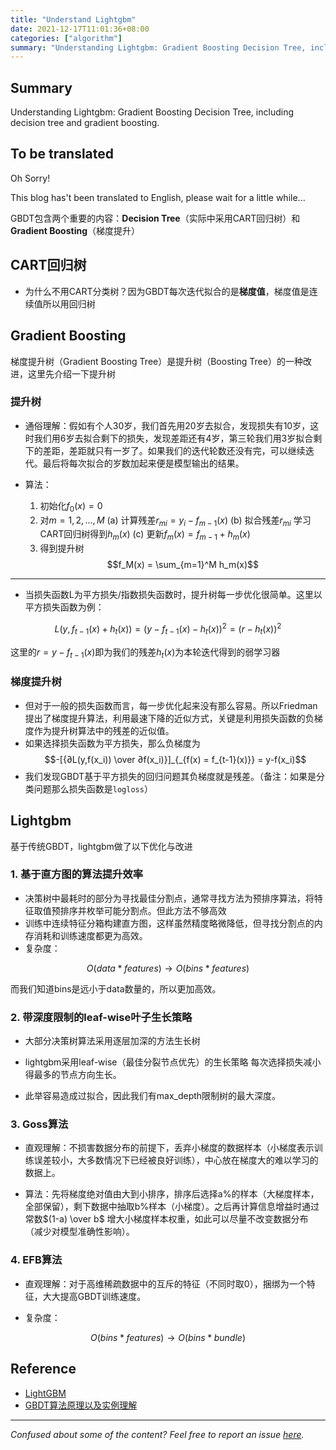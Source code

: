 ```yaml
---
title: "Understand Lightgbm"
date: 2021-12-17T11:01:36+08:00
categories: ["algorithm"]
summary: "Understanding Lightgbm: Gradient Boosting Decision Tree, including decision tree and gradient boosting."
---
```


## Summary

Understanding Lightgbm: Gradient Boosting Decision Tree, including decision tree and gradient boosting.

## To be translated

Oh Sorry!

This blog has't been translated to English, please wait for a little while...

GBDT包含两个重要的内容：**Decision Tree**（实际中采用CART回归树）和**Gradient Boosting**（梯度提升）

## CART回归树

- 为什么不用CART分类树？因为GBDT每次迭代拟合的是**梯度值**，梯度值是连续值所以用回归树

## Gradient Boosting

梯度提升树（Gradient Boosting Tree）是提升树（Boosting Tree）的一种改进，这里先介绍一下提升树

### 提升树

- 通俗理解：假如有个人30岁，我们首先用20岁去拟合，发现损失有10岁，这时我们用6岁去拟合剩下的损失，发现差距还有4岁，第三轮我们用3岁拟合剩下的差距，差距就只有一岁了。如果我们的迭代轮数还没有完，可以继续迭代。最后将每次拟合的岁数加起来便是模型输出的结果。

- 算法：
    1. 初始化$f_0(x) = 0$
    2. 对$m = 1,2,...,M$
        (a) 计算残差$r_{mi} = y_i - f_{m-1}(x)$
        (b) 拟合残差$r_{mi}$ 学习CART回归树得到$h_m(x)$
        (c) 更新$f_m(x) = f_{m-1} + h_m(x)$
    3. 得到提升树$$f_M(x) = \sum_{m=1}^M h_m(x)$$

---

- 当损失函数L为平方损失/指数损失函数时，提升树每一步优化很简单。这里以平方损失函数为例：

$$L(y, f_{t-1}(x)+h_t(x)) = (y-f_{t-1}(x)-h_t(x))^2 = (r-h_t(x))^2$$

这里的$r = y - f_{t-1}(x)$即为我们的残差$h_t(x)$为本轮迭代得到的弱学习器

### 梯度提升树

- 但对于一般的损失函数而言，每一步优化起来没有那么容易。所以Friedman提出了梯度提升算法，利用最速下降的近似方式，关键是利用损失函数的负梯度作为提升树算法中的残差的近似值。
- 如果选择损失函数为平方损失，那么负梯度为
$$-[{∂L(y,f(x_i)) \over ∂f(x_i)}]_{_{f(x) = f_{t-1}(x)}} = y-f(x_i)$$
- 我们发现GBDT基于平方损失的回归问题其负梯度就是残差。（备注：如果是分类问题那么损失函数是`logloss`）

## Lightgbm

基于传统GBDT，lightgbm做了以下优化与改进

### 1. 基于直方图的算法提升效率

- 决策树中最耗时的部分为寻找最佳分割点，通常寻找方法为预排序算法，将特征取值预排序并枚举可能分割点。但此方法不够高效
- 训练中连续特征分箱构建直方图，这样虽然精度略微降低，但寻找分割点的内存消耗和训练速度都更为高效。
- 复杂度：

$$O(data * features) → O(bins * features)$$

而我们知道bins是远小于data数量的，所以更加高效。

### 2. 带深度限制的leaf-wise叶子生长策略

- 大部分决策树算法采用逐层加深的方法生长树

- lightgbm采用leaf-wise（最佳分裂节点优先）的生长策略
每次选择损失减小得最多的节点方向生长。

- 此举容易造成过拟合，因此我们有max_depth限制树的最大深度。

### 3. Goss算法

- 直观理解：不损害数据分布的前提下，丢弃小梯度的数据样本（小梯度表示训练误差较小，大多数情况下已经被良好训练），中心放在梯度大的难以学习的数据上。

- 算法：先将梯度绝对值由大到小排序，排序后选择a%的样本（大梯度样本，全部保留），剩下数据中抽取b%样本（小梯度）。之后再计算信息增益时通过常数$(1-a) \over b$ 增大小梯度样本权重，如此可以尽量不改变数据分布（减少对模型准确性影响）。

### 4. EFB算法

- 直观理解：对于高维稀疏数据中的互斥的特征（不同时取0），捆绑为一个特征，大大提高GBDT训练速度。

- 复杂度：

$$O(bins * features) → O(bins * bundle)$$

## Reference

- [LightGBM](https://github.com/microsoft/LightGBM)
- [GBDT算法原理以及实例理解](https://blog.csdn.net/zpalyq110/article/details/79527653)

---
*Confused about some of the content? Feel free to report an issue [here](https://github.com/yewentao256/yewentao256.github.io/issues/new).*
